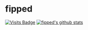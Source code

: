 # fipped

[![Visits Badge](https://badges.pufler.dev/visits/fipped/fipped)](https://badges.pufler.dev)
[![fipped's github stats](https://github-readme-stats.vercel.app/api?username=fipped)](https://github.com/fipped/github-readme-stats)
